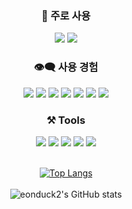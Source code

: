 <div align="center">

### 🌻 주로 사용
<img src="https://img.shields.io/badge/HTML5-E34F26?style=plastic&logo=HTML5&logoColor=white">
<img src="https://img.shields.io/badge/JavaScript-F7DF1E?style=plastic&logo=javascript&logoColor=white">

### 👁‍🗨 사용 경험 
<img src="https://img.shields.io/badge/jQuery-0769AD?style=plastic&logo=jQuery&logoColor=white"/>
<img src="https://img.shields.io/badge/SASS-CC6699?style=plastic&logo=SASS&logoColor=white">
<img src="https://img.shields.io/badge/LESS-1D365D?style=plastic&logo=LESS&logoColor=white">
<img src="https://img.shields.io/badge/CSS3-1572B6?style=plastic&logo=CSS3&logoColor=white">
<img src="https://img.shields.io/badge/Java-007396?style=plastic&logo=OpenJDK&logoColor=white"/>
<img src="https://img.shields.io/badge/Spring-6DB33F?style=plastic&logo=Spring&logoColor=white"/>
<img src="https://img.shields.io/badge/ApacheTomcat-FA320A?style=plastic&logo=ApacheTomcat&logoColor=white"/>


### ⚒️ Tools
<img src="https://img.shields.io/badge/VisualStudioCode-007ACC?style=plastic&logo=VisualStudioCode&logoColor=white">
<img src="https://img.shields.io/badge/Eclipse-2C2255?style=plastic&logo=EclipseIDE&logoColor=white">
<img src="https://img.shields.io/badge/Figma-F24E1E?style=plastic&logo=Figma&logoColor=white">
<img src="https://img.shields.io/badge/GitHub-181717?style=plastic&logo=GitHub&logoColor=white">
<img src="https://img.shields.io/badge/Notion-000000?style=plastic&logo=Notion&logoColor=white">
<br/>
<!--
<img src="https://img.shields.io/badge/MySQL-4479A1?style=plastic&logo=MySQL&logoColor=white"/>
<img src="https://img.shields.io/badge/OracleDB-F80000?style=plastic&logo=Oracle&logoColor=white">
<img src="https://img.shields.io/badge/MariaDB-003545?style=plastic&logo=MariaDB&logoColor=white"/>
<img src="https://img.shields.io/badge/HeidiSQL-30B980?style=plastic&logo=SaltProject&logoColor=white"/>
-->
<br/>
<!--
### 📫 SNS & Contact
<a href="https://velog.io/@eonduck2">
  <img src="https://img.shields.io/badge/Velog-20C997?style=plastic&logo=Velog&logoColor=white"/>
</a>
<img src="https://img.shields.io/badge/whdtnxd@gmail.com-EA4335?style=plastic&logo=Gmail&logoColor=white"/>
<br/>
<br/>
<br/>
-->

[![Top Langs](https://github-readme-stats.vercel.app/api/top-langs/?username=eonduck2&langs_count=8&layout=compact&theme=neon)](https://github.com/eonduck2/github-readme-stats)
<br/>
<br/>
![eonduck2's GitHub stats](https://github-readme-stats.vercel.app/api?username=eonduck2&show_icons=true&theme=neon)



</div>
